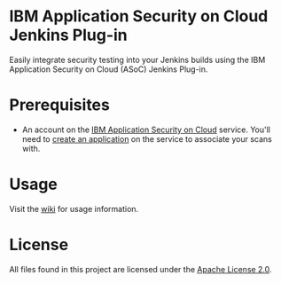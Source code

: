 # IBM Application Security on Cloud Jenkins Plug-in

Easily integrate security testing into your Jenkins builds using the IBM Application Security on Cloud (ASoC) Jenkins Plug-in.

# Prerequisites

- An account on the [IBM Application Security on Cloud](https://www.ibm.com/marketplace/cloud/application-security-on-cloud/) service. You'll need to [create an application](http://www.ibm.com/support/knowledgecenter/SSYJJF_1.0.0/ApplicationSecurityonCloud/ent_create_application.html) on the service to associate your scans with.

# Usage

Visit the [wiki](https://wiki.jenkins-ci.org/display/JENKINS/IBM+Application+Security+On+Cloud+Plugin) for usage information.

# License

All files found in this project are licensed under the [Apache License 2.0](LICENSE).
